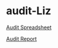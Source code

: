 # audit-Liz


[Audit Spreadsheet](https://docs.google.com/spreadsheets/d/14DErQXU1qvFpni7Xzsv_GcT_fdHoTLblMJ3rAwSeIX8/edit#gid=0)

[Audit Report](https://docs.google.com/document/d/1jCB5ngrvidemVy8QtDuW0VELsxiLt17uTh3ypnkUtH4/edit#heading=h.98x71ddg0kjn)
